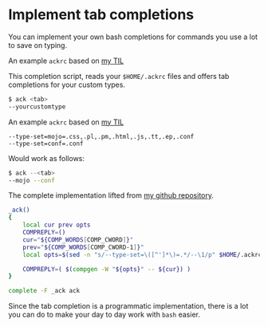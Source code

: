 # Implement tab completions

You can implement your own bash completions for commands you use a lot to save on typing.

An example `ackrc` based on [my TIL](https://github.com/jonasbn/til/blob/master/ack/define_a_custom_search_filetype_scope.md)

This completion script, reads your `$HOME/.ackrc` files and offers tab completions for your custom types.

```bash
$ ack <tab>
--yourcustomtype
```

An example `ackrc` based on [my TIL](https://github.com/jonasbn/til/blob/master/ack/define_a_custom_search_filetype_scope.md)

```
--type-set=mojo=.css,.pl,.pm,.html,.js,.tt,.ep,.conf
--type-set=conf=.conf
```

Would work as follows:

```bash
$ ack --<tab>
--mojo --conf
```

The complete implementation lifted from [my github repository](https://github.com/jonasbn/bash_completion_ack).

```bash
_ack()
{
    local cur prev opts
    COMPREPLY=()
    cur="${COMP_WORDS[COMP_CWORD]}"
    prev="${COMP_WORDS[COMP_CWORD-1]}"
    local opts=$(sed -n "s/--type-set=\([^']*\)=.*/--\1/p" $HOME/.ackrc )

    COMPREPLY=( $(compgen -W "${opts}" -- ${cur}) )
}

complete -F _ack ack
```

Since the tab completion is a programmatic implementation, there is a lot you can do to make your day to day work with `bash` easier.
